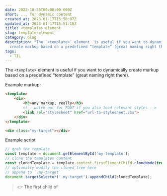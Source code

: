 ```yaml
---
date: 2022-10-25T00:00:00.000Z
short: ... for dynamic content
created_at: 2023-01-17T15:50:07Z
updated_at: 2023-01-17T15:51:18Z
title: <template> element
slug: template-element
category: blog
description: "The `<template>` element  is useful if you want to dynamically
  create markup based on a predefined “template” (great naming right there).\r"
tags:
  - TIL
---
```



The `<template>` element  is useful if you want to dynamically create markup based on a predefined “template” (great naming right there).

Example markup:

```html
<template>
	<div>
		<h3>any markup, really</h3>
		<!-- watch out for FOUT if you also load relevant styles -->
		<link rel="stylesheet" href="url-to-stylesheet.css">
	</div>
</template>

<div class="my-target"></div>
```

Example script

```js
// grab the template
const template = document.getElementById('my-template');
// clone the templates content
const clonedTemplate = template.content.firstElementChild.cloneNode(true);
// optionally modify the cloned tree here
// append to `.my-target`
document.targetSelector('.my-target').appendChild(clonedTemplate);
```

> 👉 The first child of <template> (the <div>) is not strictly necessary, but as the [MDN article on <template>](https://developer.mozilla.org/en-US/docs/Web/HTML/Element/template) states, certain events like click do not work if the templates content is cloned directly (template.content.cloneNode(true)) instead of firstElementChild.cloneNode(true).

See: [<template>: The Content Template element on MDN](https://developer.mozilla.org/en-US/docs/Web/HTML/Element/template)
